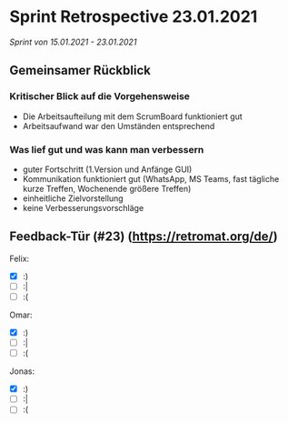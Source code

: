 # Sprint Retrospective 23.01.2021
*Sprint von 15.01.2021 - 23.01.2021*

## Gemeinsamer Rückblick

### Kritischer Blick auf die Vorgehensweise

- Die Arbeitsaufteilung mit dem ScrumBoard funktioniert gut
- Arbeitsaufwand war den Umständen entsprechend

### Was lief gut und was kann man verbessern

- guter Fortschritt (1.Version und Anfänge GUI)
- Kommunikation funktioniert gut (WhatsApp, MS Teams, fast tägliche kurze Treffen, Wochenende größere Treffen)
- einheitliche Zielvorstellung
- keine Verbesserungsvorschläge


## Feedback-Tür (#23) (<https://retromat.org/de/>)

Felix:

- [X] :)
- [ ] :|
- [ ] :(

Omar:

- [X] :)
- [ ] :|
- [ ] :(

Jonas:

- [X] :)
- [ ] :|
- [ ] :(
